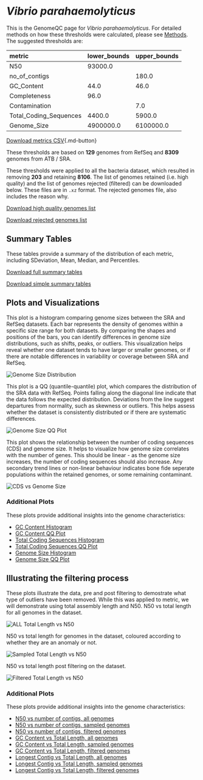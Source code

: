 # *Vibrio parahaemolyticus*

This is the GenomeQC page for *Vibrio parahaemolyticus*. For detailed methods on how these thresholds were calculated, please see [Methods](../../methods.md).
The suggested thresholds are: 

| metric                 | lower_bounds   | upper_bounds   |
|:-----------------------|:---------------|:---------------|
| N50                    | 93000.0        |                |
| no_of_contigs          |                | 180.0          |
| GC_Content             | 44.0           | 46.0           |
| Completeness           | 96.0           |                |
| Contamination          |                | 7.0            |
| Total_Coding_Sequences | 4400.0         | 5900.0         |
| Genome_Size            | 4900000.0      | 6100000.0      |

[Download metrics CSV](Vibrio_parahaemolyticus_metrics.csv){.md-button}


These thresholds are based on **129** genomes from RefSeq and **8309** genomes from ATB / SRA.

These thresholds were applied to all the bacteria dataset, which resulted in removing **203** and retaining **8106**.
The list of genomes retained (i.e. high quality) and the list of genomes rejected (filtered) can be downloaded below. These files are in `.xz` format. The rejected genomes file, also includes the reason why.

[Download high quality genomes list](Vibrio_parahaemolyticus_high_quality_genomes.csv.xz)


[Download rejected genomes list](Vibrio_parahaemolyticus_filtered_out_genomes.csv.xz)



## Summary Tables
These tables provide a summary of the distribution of each metric, including SDeviation, Mean, Median, and Percentiles.

[Download full summary tables](summary.csv)

[Download simple summary tables](selected_summary.csv)

## Plots and Visualizations

This plot is a histogram comparing genome sizes between the SRA and RefSeq datasets. Each bar represents the density of genomes within a specific size range for both datasets. By comparing the shapes and positions of the bars, you can identify differences in genome size distributions, such as shifts, peaks, or outliers. This visualization helps reveal whether one dataset tends to have larger or smaller genomes, or if there are notable differences in variability or coverage between SRA and RefSeq.

![Genome Size Distribution](Genome_Size_refseq_histogram_kde.png)

This plot is a QQ (quantile-quantile) plot, which compares the distribution of the SRA data with RefSeq. Points falling along the diagonal line indicate that the data follows the expected distribution. Deviations from the line suggest departures from normality, such as skewness or outliers. This helps assess whether the dataset is consistently distributed or if there are systematic differences.

![Genome Size QQ Plot](Genome_Size_refseq_qqplot.png)

This plot shows the relationship between the number of coding sequences (CDS) and genome size. It helps to visualize how genome size correlates with the number of genes. This should be linear - as the genome size increases, the number of coding sequences should also increase. Any secondary trend lines or non-linear behaviour indicates bone fide seperate populations within the retained genomes, or some remaining contaminant. 

![CDS vs Genome Size](Vibrio_parahaemolyticus_CDS_vs_Genome_Size.png)

### Additional Plots

These plots provide additional insights into the genome characteristics:

- [GC Content Histogram](GC_Content_refseq_histogram_kde.png)
- [GC Content QQ Plot](GC_Content_refseq_qqplot.png)
- [Total Coding Sequences Histogram](Total_Coding_Sequences_refseq_histogram_kde.png)
- [Total Coding Sequences QQ Plot](Total_Coding_Sequences_refseq_qqplot.png)
- [Genome Size Histogram](Genome_Size_refseq_histogram_kde.png)
- [Genome Size QQ Plot](Genome_Size_refseq_qqplot.png)
## Illustrating the filtering process
These plots illustrate the data, pre and post filtering to demostrate what type of outliers have been removed. While this was applied to metric, we will demonstrate using total assembly length and N50.
N50 vs total length for all genomes in the dataset.

![ALL Total Length vs N50](Vibrio_parahaemolyticus_all_total_length_N50.png)

N50 vs total length for genomes in the dataset, coloured according to whether they are an anomaly or not.

![Sampled Total Length vs N50](Vibrio_parahaemolyticus_sample_total_length_N50.png)

N50 vs total length post filtering on the dataset.

![Filtered Total Length vs N50](Vibrio_parahaemolyticus_filt_total_length_N50.png)

### Additional Plots

These plots provide additional insights into the genome characteristics:

- [N50 vs number of contigs, all genomes](Vibrio_parahaemolyticus_all_N50_number.png)
- [N50 vs number of contigs, sampled genomes](Vibrio_parahaemolyticus_sample_N50_number.png)
- [N50 vs number of contigs, filtered genomes](Vibrio_parahaemolyticus_filt_N50_number.png)
- [GC Content vs Total Length, all genomes](Vibrio_parahaemolyticus_all_total_length_GC_Content.png)
- [GC Content vs Total Length, sampled genomes](Vibrio_parahaemolyticus_sample_total_length_GC_Content.png)
- [GC Content vs Total Length, filtered genomes](Vibrio_parahaemolyticus_filt_total_length_GC_Content.png)
- [Longest Contig vs Total Length, all genomes](Vibrio_parahaemolyticus_all_total_length_longest.png)
- [Longest Contig vs Total Length, sampled genomes](Vibrio_parahaemolyticus_sample_total_length_longest.png)
- [Longest Contig vs Total Length, filtered genomes](Vibrio_parahaemolyticus_filt_total_length_longest.png)
